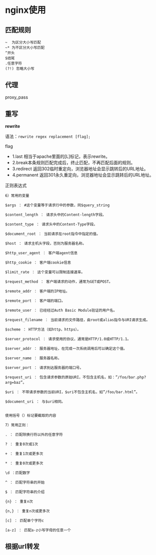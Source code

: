 # nginx使用

## 匹配规则

```
~  为区分大小写匹配
~* 为不区分大小写匹配
^开头
$结尾
.任意字符
(?!) 忽略大小写
```
 
## 代理
proxy_pass


## 重写
**rewrite**

语法：```rewrite regex replacement [flag];```

flag

- 1.last 相当于apache里面的[L]标记，表示rewrite。
- 2.break本条规则匹配完成后，终止匹配，不再匹配后面的规则。
- 3.redirect 返回302临时重定向，浏览器地址会显示跳转后的URL地址。
- 4.permanent 返回301永久重定向，浏览器地址会显示跳转后的URL地址。

正则表达式

```
6）常用的变量

$args ： #这个变量等于请求行中的参数，同$query_string

$content_length ： 请求头中的Content-length字段。

$content_type ： 请求头中的Content-Type字段。

$document_root ： 当前请求在root指令中指定的值。

$host ： 请求主机头字段，否则为服务器名称。

$http_user_agent ： 客户端agent信息

$http_cookie ： 客户端cookie信息

$limit_rate ： 这个变量可以限制连接速率。

$request_method ： 客户端请求的动作，通常为GET或POST。

$remote_addr ： 客户端的IP地址。

$remote_port ： 客户端的端口。

$remote_user ： 已经经过Auth Basic Module验证的用户名。

$request_filename ： 当前请求的文件路径，由root或alias指令与URI请求生成。

$scheme ： HTTP方法（如http，https）。

$server_protocol ： 请求使用的协议，通常是HTTP/1.0或HTTP/1.1。

$server_addr ： 服务器地址，在完成一次系统调用后可以确定这个值。

$server_name ： 服务器名称。

$server_port ： 请求到达服务器的端口号。

$request_uri ： 包含请求参数的原始URI，不包含主机名，如：”/foo/bar.php?arg=baz”。

$uri ： 不带请求参数的当前URI，$uri不包含主机名，如”/foo/bar.html”。

$document_uri ： 与$uri相同。


使用括号（）标记要截取的内容

7）常用正则：

. ： 匹配除换行符以外的任意字符

? ： 重复0次或1次

+ ： 重复1次或更多次

* ： 重复0次或更多次

\d ：匹配数字

^ ： 匹配字符串的开始

$ ： 匹配字符串的介绍

{n} ： 重复n次

{n,} ： 重复n次或更多次

[c] ： 匹配单个字符c

[a-z] ： 匹配a-z小写字母的任意一个
```

## 根据url转发


